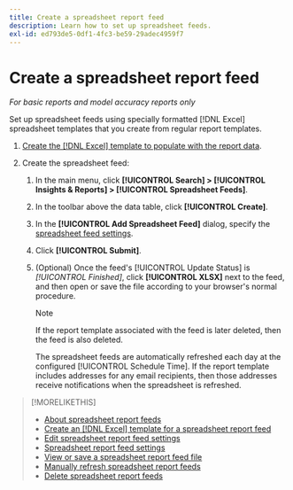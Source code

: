 ```yaml
---
title: Create a spreadsheet report feed
description: Learn how to set up spreadsheet feeds.
exl-id: ed793de5-0df1-4fc3-be59-29adec4959f7
---
```

# Create a spreadsheet report feed

*For basic reports and model accuracy reports only*

Set up spreadsheet feeds using specially formatted [!DNL Excel] spreadsheet templates that you create from regular report templates.

1. [Create the [!DNL Excel] template to populate with the report data](spreadsheet-feed-create-excel-template.md).

2. Create the spreadsheet feed:
   
   1. In the main menu, click **[!UICONTROL Search] > [!UICONTROL Insights & Reports] > [!UICONTROL Spreadsheet Feeds]**.
   
   1. In the toolbar above the data table, click **[!UICONTROL Create]**.
   
   1. In the **[!UICONTROL Add Spreadsheet Feed]** dialog, specify the [spreadsheet feed settings](spreadsheet-feed-settings.md).
   
   1. Click **[!UICONTROL Submit]**.
   
   1. (Optional) Once the feed's [!UICONTROL Update Status] is *[!UICONTROL Finished]*, click **[!UICONTROL XLSX]** next to the feed, and then open or save the file according to your browser's normal procedure.

      >[!NOTE]
      >
      >If the report template associated with the feed is later deleted, then the feed is also deleted.

      The spreadsheet feeds are automatically refreshed each day at the configured [!UICONTROL Schedule Time]. If the report template includes addresses for any email recipients, then those addresses receive notifications when the spreadsheet is refreshed.

>[!MORELIKETHIS]
>
>* [About spreadsheet report feeds](spreadsheet-feed-about.md)
>* [Create an [!DNL Excel] template for a spreadsheet report feed](spreadsheet-feed-create-excel-template.md)
>* [Edit spreadsheet report feed settings](spreadsheet-feed-edit.md)
>* [Spreadsheet report feed settings](spreadsheet-feed-settings.md)
>* [View or save a spreadsheet report feed file](spreadsheet-feed-view-or-save.md)
>* [Manually refresh spreadsheet report feeds](spreadsheet-feed-refresh.md)
>* [Delete spreadsheet report feeds](spreadsheet-feed-delete.md)
